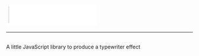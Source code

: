 ![Typewriter.js](https://raw.githubusercontent.com/mwrouse/typewriter.js/master/images/typewriterjs.gif)
<br/><hr/><br/>
A little JavaScript library to produce a typewriter effect
